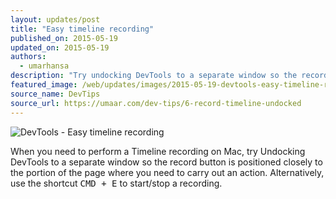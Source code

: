 ```yaml
---
layout: updates/post
title: "Easy timeline recording"
published_on: 2015-05-19
updated_on: 2015-05-19
authors:
  - umarhansa
description: "Try undocking DevTools to a separate window so the record button is positioned closely to the portion of the page where you need to carry out an action."
featured_image: /web/updates/images/2015-05-19-devtools-easy-timeline-recording/record-timeline-undocked.gif
source_name: DevTips
source_url: https://umaar.com/dev-tips/6-record-timeline-undocked
---
```

<img src="/web/updates/images/2015-05-19-devtools-easy-timeline-recording/record-timeline-undocked.gif" alt="DevTools - Easy timeline recording">

When you need to perform a Timeline recording on Mac, try Undocking DevTools to a separate window so the record button is positioned closely to the portion of the page where you need to carry out an action. Alternatively, use the shortcut <kbd class="kbd">CMD + E</kbd> to start/stop a recording.
